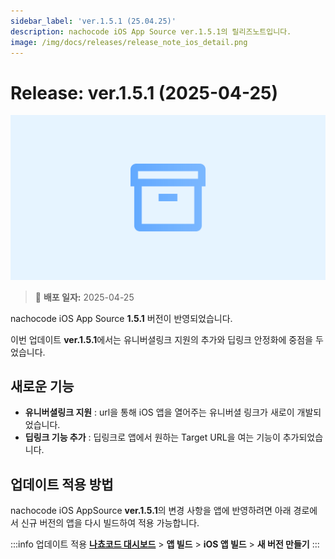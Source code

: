 ```yaml
---
sidebar_label: 'ver.1.5.1 (25.04.25)'
description: nachocode iOS App Source ver.1.5.1의 릴리즈노트입니다.
image: /img/docs/releases/release_note_ios_detail.png
---
```


# Release: ver.1.5.1 (2025-04-25)

![ios_detail](../../../../../static/img/docs/releases/release_note_ios_detail.png)

> 🔔 **배포 일자:** 2025-04-25

nachocode iOS App Source **1.5.1** 버전이 반영되었습니다.

이번 업데이트 **ver.1.5.1**에서는 유니버셜링크 지원의 추가와 딥링크 안정화에 중점을 두었습니다.

## 새로운 기능

- **유니버셜링크 지원** : url을 통해 iOS 앱을 열어주는 유니버셜 링크가 새로이 개발되었습니다.
- **딥링크 기능 추가** : 딥링크로 앱에서 원하는 Target URL을 여는 기능이 추가되었습니다.

## 업데이트 적용 방법

nachocode iOS AppSource **ver.1.5.1**의 변경 사항을 앱에 반영하려면 아래 경로에서 신규 버전의 앱을 다시 빌드하여 적용 가능합니다.

:::info 업데이트 적용
[**나쵸코드 대시보드**](https://nachocode.io/?utm_source=docs&utm_medium=documentation&utm_campaign=devguide) > **앱 빌드** > **iOS 앱 빌드** > **새 버전 만들기**
:::
